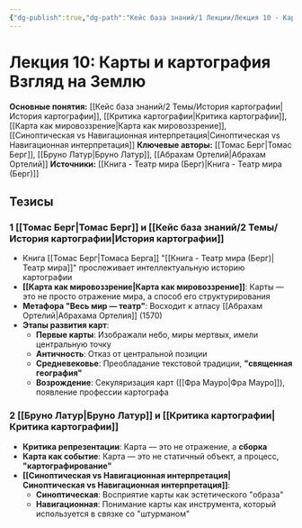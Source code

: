 ```yaml
---
{"dg-publish":true,"dg-path":"Кейс база знаний/1 Лекции/Лекция 10 - Карты и картография (Берг и Латур)Untitled","permalink":"/kejs-baza-znanij/1-lekczii/lekcziya-10-karty-i-kartografiya-berg-i-latur-untitled/"}
---
```


# Лекция 10: Карты и картография Взгляд на Землю

**Основные понятия:** [[Кейс база знаний/2 Темы/История картографии\|История картографии]], [[Критика картографии\|Критика картографии]], [[Карта как мировоззрение\|Карта как мировоззрение]], [[Синоптическая vs Навигационная интерпретация\|Синоптическая vs Навигационная интерпретация]]
**Ключевые авторы:** [[Томас Берг\|Томас Берг]], [[Бруно Латур\|Бруно Латур]], [[Абрахам Ортелий\|Абрахам Ортелий]]
**Источники:** [[Книга - Театр мира (Берг)\|Книга - Театр мира (Берг)]]

## Тезисы

### 1 [[Томас Берг\|Томас Берг]] и [[Кейс база знаний/2 Темы/История картографии\|История картографии]]
- Книга [[Томас Берг\|Томаса Берга]] "[[Книга - Театр мира (Берг)\|Театр мира]]" прослеживает интеллектуальную историю картографии
- **[[Карта как мировоззрение\|Карта как мировоззрение]]**: Карты — это не просто отражение мира, а способ его структурирования
- **Метафора "Весь мир — театр"**: Восходит к атласу [[Абрахам Ортелий\|Абрахама Ортелия]] (1570)
- **Этапы развития карт**:
    - **Первые карты**: Изображали небо, миры мертвых, имели центральную точку
    - **Античность**: Отказ от центральной позиции
    - **Средневековье**: Преобладание текстовой традиции, **"священная география"**
    - **Возрождение**: Секуляризация карт ([[Фра Мауро\|Фра Мауро]]), появление профессии картографа

### 2 [[Бруно Латур\|Бруно Латур]] и [[Критика картографии\|Критика картографии]]
- **Критика репрезентации**: Карта — это не отражение, а **сборка**
- **Карта как событие**: Карта — это не статичный объект, а процесс, **"картографирование"**
- **[[Синоптическая vs Навигационная интерпретация\|Синоптическая vs Навигационная интерпретация]]**:
    - **Синоптическая**: Восприятие карты как эстетического "образа"
    - **Навигационная**: Понимание карты как инструмента, который используется в связке со "штурманом"

